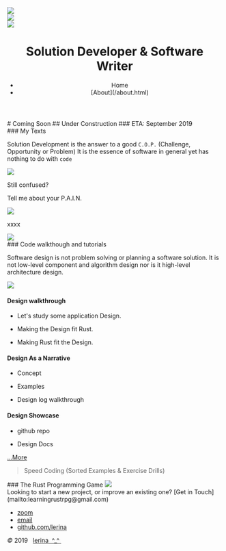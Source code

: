 <link href="https://fonts.googleapis.com/css?family=Architects+Daughter|Inconsolata&display=swap" rel="stylesheet"> 
<!-- img id="topPix" src="./pix/lRustRPG.jpg" / -->
<section class="sponsors">
<div class="sponsor hero" id="cop">
<img class="topPix" src="./pix/Rust_programming_language_logo.svg" />

</div>
<div class="sponsor hero" id="id_pat">
<img class="topPix" id="id_patterns" src="./pix/Python_JavaScript_logo.svg" />

</div>
<div class="sponsor hero" id="spike_walk">
<img class="topPix" id="spike" src="./pix/Web_Assembly_Logo.svg" />

</div>

</section><!-- sponsors -->

<div class="container">
<header class="main-header clearfix">

# Solution Developer & Software Writer

<nav class="main-menu">
<ul>
<li class="main-menu__item">Home</li>
<li class="main-menu__item">[About](/about.html)</li>
</ul>
</nav><!-- nav -->
</header><!-- header -->

<section class="sponsors-wrapper clearfix">
<main class="content-area">
<div class="center">
# Coming Soon
## Under Construction
### ETA: September 2019
</div>

</main>

<section class="sponsors">
<div class="sponsor pink" id="input">
### My Texts

Solution Development is the answer to a good `C.O.P.` (Challenge, Opportunity or Problem)
It is the essence of software in general yet has nothing to do with `code`

<img class="autofit" src="./pix/01_confused.svg" />

Still confused?

Tell me  about your P.A.I.N.



<img class="autofit" src="./pix/02_id_and_patterns.svg" />

xxxx

<img class="autofit" src="./pix/03_spike_and_walkthrough.svg" />



</div>
<div class="sponsor purple" id="process">
### Code walkthough and tutorials

Software design is not problem solving or planning a software solution. 
It is not low-level component and algorithm design 
nor is it high-level architecture design. 

<img class="autofit" src="./pix/02_id_and_patterns.svg" />


#### Design walkthrough
- Let's study some application Design.

- Making the Design fit Rust.

- Making Rust fit the Design.

#### Design As a Narrative
- Concept

- Examples

- Design log walkthrough

#### Design Showcase
- github repo

- Design Docs 

<a href="./prog/">...More</a>
> Speed Coding (Sorted Examples & Exercise Drills)

</div>
<div class="sponsor blue" id="output">
### The Rust Programming Game

<img class="autofit" src="./pix/03_spike_and_walkthrough.svg" />


</div>
</section><!-- sponsors -->
</section><!-- sponsors-wrapper -->

<div> Looking to start a new project, or improve an existing one?
[Get in Touch](mailto:learningrustrpg@gmail.com)
</div>

</div><!-- container -->

<footer class="footer">

-   [zoom]()
-   [email](mailto:learningrustrpg@gmail.com)
-   [github.com/lerina](https://github.com/lerina)


<div id="copy"><em>&#xa9;</em> 2019  &nbsp; <a href="http://razafy.com" target="_blank"> <span class="le">le</span><span class="ri">ri</span><span class="na">na</span>  ^_^ </a></div>

</footer><!-- footer -->

